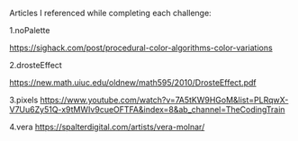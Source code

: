Articles I referenced while completing each challenge:

1.noPalette

https://sighack.com/post/procedural-color-algorithms-color-variations

2.drosteEffect

https://new.math.uiuc.edu/oldnew/math595/2010/DrosteEffect.pdf

3.pixels
https://www.youtube.com/watch?v=7A5tKW9HGoM&list=PLRqwX-V7Uu6Zy51Q-x9tMWIv9cueOFTFA&index=8&ab_channel=TheCodingTrain

4.vera
https://spalterdigital.com/artists/vera-molnar/